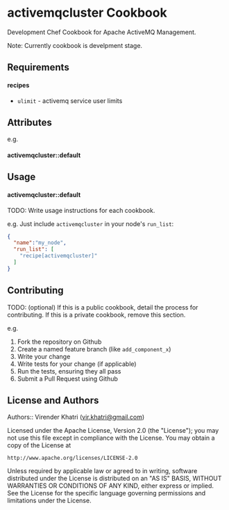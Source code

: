activemqcluster Cookbook
========================
Development Chef Cookbook for Apache ActiveMQ Management.

Note: Currently cookbook is develpment stage.

Requirements
------------

#### recipes
- `ulimit` - activemq service user limits

Attributes
----------

e.g.
#### activemqcluster::default

Usage
-----
#### activemqcluster::default
TODO: Write usage instructions for each cookbook.

e.g.
Just include `activemqcluster` in your node's `run_list`:

```json
{
  "name":"my_node",
  "run_list": [
    "recipe[activemqcluster]"
  ]
}
```

Contributing
------------
TODO: (optional) If this is a public cookbook, detail the process for contributing. If this is a private cookbook, remove this section.

e.g.
1. Fork the repository on Github
2. Create a named feature branch (like `add_component_x`)
3. Write your change
4. Write tests for your change (if applicable)
5. Run the tests, ensuring they all pass
6. Submit a Pull Request using Github

License and Authors
-------------------

Authors:: Virender Khatri (vir.khatri@gmail.com)

Licensed under the Apache License, Version 2.0 (the "License");
you may not use this file except in compliance with the License.
You may obtain a copy of the License at

    http://www.apache.org/licenses/LICENSE-2.0

Unless required by applicable law or agreed to in writing, software
distributed under the License is distributed on an "AS IS" BASIS,
WITHOUT WARRANTIES OR CONDITIONS OF ANY KIND, either express or implied.
See the License for the specific language governing permissions and
limitations under the License.

